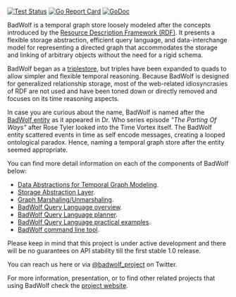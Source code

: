 # 
[![Test Status](https://github.com/google/badwolf/workflows/tests/badge.svg)](https://github.com/google/badwolf/actions?query=workflow%3Atests)
[![Go Report Card](https://goreportcard.com/badge/github.com/google/badwolf)](https://goreportcard.com/report/github.com/google/badwolf)
[![GoDoc](https://godoc.org/github.com/google/badwolf?status.svg)](https://godoc.org/github.com/google/badwolf)

BadWolf is a temporal graph store loosely modeled after the concepts introduced
by the
[Resource Description Framework (RDF)](https://en.wikipedia.org/wiki/Resource_Description_Framework).
It presents a flexible storage abstraction, efficient query language, and
data-interchange model for representing a directed graph that accommodates the
storage and linking of arbitrary objects without the need for a rigid schema.

BadWolf began as a [triplestore](https://en.wikipedia.org/wiki/Triplestore),
but triples have been expanded to quads to allow simpler and flexible temporal
reasoning. Because BadWolf is designed for generalized relationship storage,
most of the web-related idiosyncrasies of RDF are not used and have been toned
down or directly removed and focuses on its time reasoning aspects.

In case you are curious about the name, BadWolf is named after the
[BadWolf entity](http://tardis.wikia.com/wiki/Bad_Wolf_(entity) ) as it appeared
in Dr. Who series episode _"The Parting Of Ways"_ after Rose Tyler looked into
the Time Vortex itself. The BadWolf entity scattered events in time as self
encode messages, creating a looped ontological paradox. Hence, naming a temporal
graph store after the entity seemed appropriate.

You can find more detail information on each of the components of BadWolf below:

* [Data Abstractions for Temporal Graph Modeling](./docs/temporal_graph_modeling.md).
* [Storage Abstraction Layer](./docs/storage_abstraction_layer.md).
* [Graph Marshaling/Unmarshaling](./docs/graph_serialization.md).
* [BadWolf Query Language overview](./docs/bql.md).
* [BadWolf Query Language planner](./docs/bql_query_planner.md).
* [BadWolf Query Language practical examples](./docs/bql_practical_examples.md).
* [BadWolf command line tool](./docs/command_line_tool.md).

Please keep in mind that this project is under active development and there
will be no guarantees on API stability till the first stable 1.0 release.

You can reach us here or via
[@badwolf_project](https://twitter.com/badwolf_project) on Twitter.

For more information, presentation, or to find other related projects that
using BadWolf check the
[project website](http://google.github.io/badwolf/).
